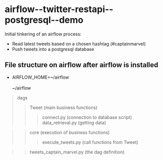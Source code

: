 # airflow--twitter-restapi--postgresql--demo
Initial tinkering of an airflow process: 
* Read latest tweets based on a chosen hashtag (#captainmarvel)
* Push tweets into a postgresql database

## File structure on airflow after airflow is installed
* AIRFLOW_HOME=~/airflow
<br><br>
~/airflow <br>
> dags <br>
>> Tweet (main business functions) <br>
>>> connect.py (connection to database script) <br>
>>> data_retrieval.py (getting data) <br>

>> core (execution of business functions) <br>
>>> execute_tweets.py (call functions from Tweet) <br>

>> tweets_captain_marvel.py (the dag definition) <br>

